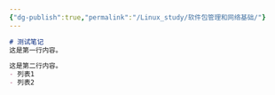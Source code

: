 ```yaml
---
{"dg-publish":true,"permalink":"/Linux_study/软件包管理和网络基础/"}
---
```


```markdown
# 测试笔记
这是第一行内容。

这是第二行内容。
- 列表1
- 列表2
```